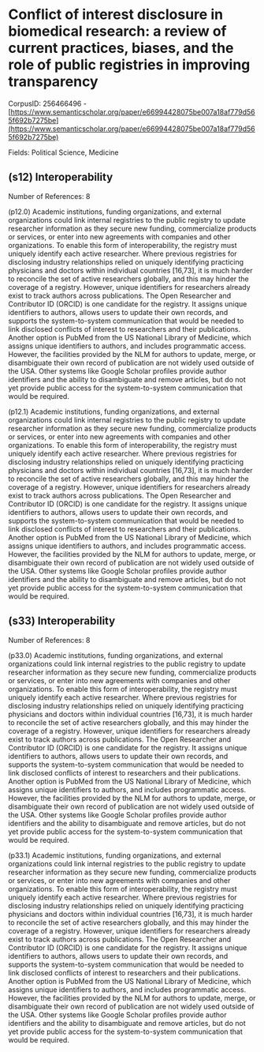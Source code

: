 # Conflict of interest disclosure in biomedical research: a review of current practices, biases, and the role of public registries in improving transparency

CorpusID: 256466496 - [https://www.semanticscholar.org/paper/e66994428075be007a18af779d565f692b7275be](https://www.semanticscholar.org/paper/e66994428075be007a18af779d565f692b7275be)

Fields: Political Science, Medicine

## (s12) Interoperability
Number of References: 8

(p12.0) Academic institutions, funding organizations, and external organizations could link internal registries to the public registry to update researcher information as they secure new funding, commercialize products or services, or enter into new agreements with companies and other organizations. To enable this form of interoperability, the registry must uniquely identify each active researcher. Where previous registries for disclosing industry relationships relied on uniquely identifying practicing physicians and doctors within individual countries [16,73], it is much harder to reconcile the set of active researchers globally, and this may hinder the coverage of a registry. However, unique identifiers for researchers already exist to track authors across publications. The Open Researcher and Contributor ID (ORCID) is one candidate for the registry. It assigns unique identifiers to authors, allows users to update their own records, and supports the system-to-system communication that would be needed to link disclosed conflicts of interest to researchers and their publications. Another option is PubMed from the US National Library of Medicine, which assigns unique identifiers to authors, and includes programmatic access. However, the facilities provided by the NLM for authors to update, merge, or disambiguate their own record of publication are not widely used outside of the USA. Other systems like Google Scholar profiles provide author identifiers and the ability to disambiguate and remove articles, but do not yet provide public access for the system-to-system communication that would be required.

(p12.1) Academic institutions, funding organizations, and external organizations could link internal registries to the public registry to update researcher information as they secure new funding, commercialize products or services, or enter into new agreements with companies and other organizations. To enable this form of interoperability, the registry must uniquely identify each active researcher. Where previous registries for disclosing industry relationships relied on uniquely identifying practicing physicians and doctors within individual countries [16,73], it is much harder to reconcile the set of active researchers globally, and this may hinder the coverage of a registry. However, unique identifiers for researchers already exist to track authors across publications. The Open Researcher and Contributor ID (ORCID) is one candidate for the registry. It assigns unique identifiers to authors, allows users to update their own records, and supports the system-to-system communication that would be needed to link disclosed conflicts of interest to researchers and their publications. Another option is PubMed from the US National Library of Medicine, which assigns unique identifiers to authors, and includes programmatic access. However, the facilities provided by the NLM for authors to update, merge, or disambiguate their own record of publication are not widely used outside of the USA. Other systems like Google Scholar profiles provide author identifiers and the ability to disambiguate and remove articles, but do not yet provide public access for the system-to-system communication that would be required.
## (s33) Interoperability
Number of References: 8

(p33.0) Academic institutions, funding organizations, and external organizations could link internal registries to the public registry to update researcher information as they secure new funding, commercialize products or services, or enter into new agreements with companies and other organizations. To enable this form of interoperability, the registry must uniquely identify each active researcher. Where previous registries for disclosing industry relationships relied on uniquely identifying practicing physicians and doctors within individual countries [16,73], it is much harder to reconcile the set of active researchers globally, and this may hinder the coverage of a registry. However, unique identifiers for researchers already exist to track authors across publications. The Open Researcher and Contributor ID (ORCID) is one candidate for the registry. It assigns unique identifiers to authors, allows users to update their own records, and supports the system-to-system communication that would be needed to link disclosed conflicts of interest to researchers and their publications. Another option is PubMed from the US National Library of Medicine, which assigns unique identifiers to authors, and includes programmatic access. However, the facilities provided by the NLM for authors to update, merge, or disambiguate their own record of publication are not widely used outside of the USA. Other systems like Google Scholar profiles provide author identifiers and the ability to disambiguate and remove articles, but do not yet provide public access for the system-to-system communication that would be required.

(p33.1) Academic institutions, funding organizations, and external organizations could link internal registries to the public registry to update researcher information as they secure new funding, commercialize products or services, or enter into new agreements with companies and other organizations. To enable this form of interoperability, the registry must uniquely identify each active researcher. Where previous registries for disclosing industry relationships relied on uniquely identifying practicing physicians and doctors within individual countries [16,73], it is much harder to reconcile the set of active researchers globally, and this may hinder the coverage of a registry. However, unique identifiers for researchers already exist to track authors across publications. The Open Researcher and Contributor ID (ORCID) is one candidate for the registry. It assigns unique identifiers to authors, allows users to update their own records, and supports the system-to-system communication that would be needed to link disclosed conflicts of interest to researchers and their publications. Another option is PubMed from the US National Library of Medicine, which assigns unique identifiers to authors, and includes programmatic access. However, the facilities provided by the NLM for authors to update, merge, or disambiguate their own record of publication are not widely used outside of the USA. Other systems like Google Scholar profiles provide author identifiers and the ability to disambiguate and remove articles, but do not yet provide public access for the system-to-system communication that would be required.
